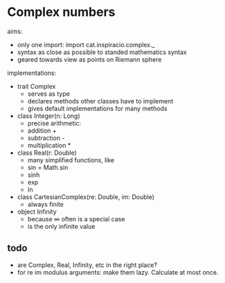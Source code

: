# Complex numbers

aims:

* only one import: import cat.inspiracio.complex._
* syntax as close as possible to standed mathematics syntax
* geared towards view as points on Riemann sphere

implementations:

* trait Complex
    - serves as type
    - declares methods other classes have to implement
    - gives default implementations for many methods
* class Integer(n: Long)
    - precise arithmetic: 
    - addition + 
    - subtraction -
    - multiplication *
* class Real(r: Double)
    - many simplified functions, like 
    - sin = Math.sin
    - sinh
    - exp
    - ln
* class CartesianComplex(re: Double, im: Double)
    - always finite
* object Infinity
    - because ∞ often is a special case
    - is the only infinite value
    
## todo

* are Complex, Real, Infinity, etc in the right place?
* for re im modulus arguments: make them lazy. Calculate at most once.

